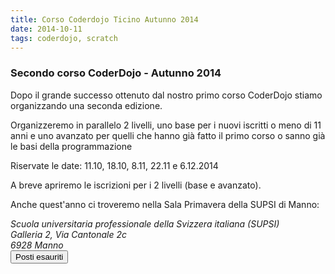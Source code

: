 ```yaml
---
title: Corso Coderdojo Ticino Autunno 2014
date: 2014-10-11
tags: coderdojo, scratch
---
```


<h3 class="lead pull-center">Secondo corso CoderDojo - Autunno 2014</h3>
<p>Dopo il grande successo ottenuto dal nostro primo corso CoderDojo stiamo organizzando una seconda edizione.</p>
<p>Organizzeremo in parallelo 2 livelli, uno base per i nuovi iscritti o meno di 11 anni e uno avanzato per quelli che hanno già fatto il primo corso o sanno già le basi della programmazione</p>
<p>Riservate le date: 11.10, 18.10, 8.11, 22.11 e 6.12.2014</p>
<p>A breve apriremo le iscrizioni per i 2 livelli (base e avanzato).</p>

<p>Anche quest'anno ci troveremo nella Sala Primavera della SUPSI di Manno:
<div class="well text-center">
<address>
    Scuola universitaria professionale della Svizzera italiana (SUPSI)<br/>
    Galleria 2, Via Cantonale 2c<br/>
    6928 Manno
</address>
<input type="button" class="btn-danger btn-lg" value="Posti esauriti"/>

</div>
</p>
